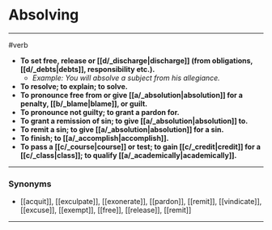 # Absolving
---
#verb
- **To set free, release or [[d/_discharge|discharge]] (from obligations, [[d/_debts|debts]], responsibility etc.).**
	- _Example: You will absolve a subject from his allegiance._
- **To resolve; to explain; to solve.**
- **To pronounce free from or give [[a/_absolution|absolution]] for a penalty, [[b/_blame|blame]], or guilt.**
- **To pronounce not guilty; to grant a pardon for.**
- **To grant a remission of sin; to give [[a/_absolution|absolution]] to.**
- **To remit a sin; to give [[a/_absolution|absolution]] for a sin.**
- **To finish; to [[a/_accomplish|accomplish]].**
- **To pass a [[c/_course|course]] or test; to gain [[c/_credit|credit]] for a [[c/_class|class]]; to qualify [[a/_academically|academically]].**
---
### Synonyms
- [[acquit]], [[exculpate]], [[exonerate]], [[pardon]], [[remit]], [[vindicate]], [[excuse]], [[exempt]], [[free]], [[release]], [[remit]]
---
